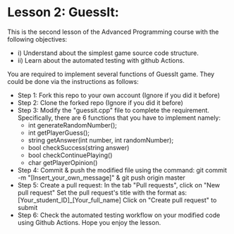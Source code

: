 # Lesson 2: GuessIt:
This is the second lesson of the Advanced Programming course with the following objectives:
* i) Understand about the simplest game source code structure.
* ii) Learn about the automated testing with github Actions.

You are required to implement several functions of GuessIt game. They could be done via the instructions as follows:

* Step 1: Fork this repo to your own account (Ignore if you did it before)
* Step 2: Clone the forked repo (Ignore if you did it before)
* Step 3: Modify the "guessit.cpp" file to complete the requirement. Specifically, there are 6 functions that you have to implement namely:
  - int generateRandomNumber();
  - int getPlayerGuess();
  - string getAnswer(int number, int randomNumber);
  - bool checkSuccess(string answer)
  - bool checkContinuePlaying()
  - char getPlayerOpinion()
* Step 4: Commit & push the modified file using the command: git commit -m "[Insert_your_own_message]" & git push origin master
* Step 5: Create a pull request:
In the tab "Pull requests", click on "New pull request"
Set the pull request's title with the format as: [Your_student_ID]_[Your_full_name]
Click on "Create pull request" to submit
* Step 6: Check the automated testing workflow on your modified code using Github Actions.
Hope you enjoy the lesson.

